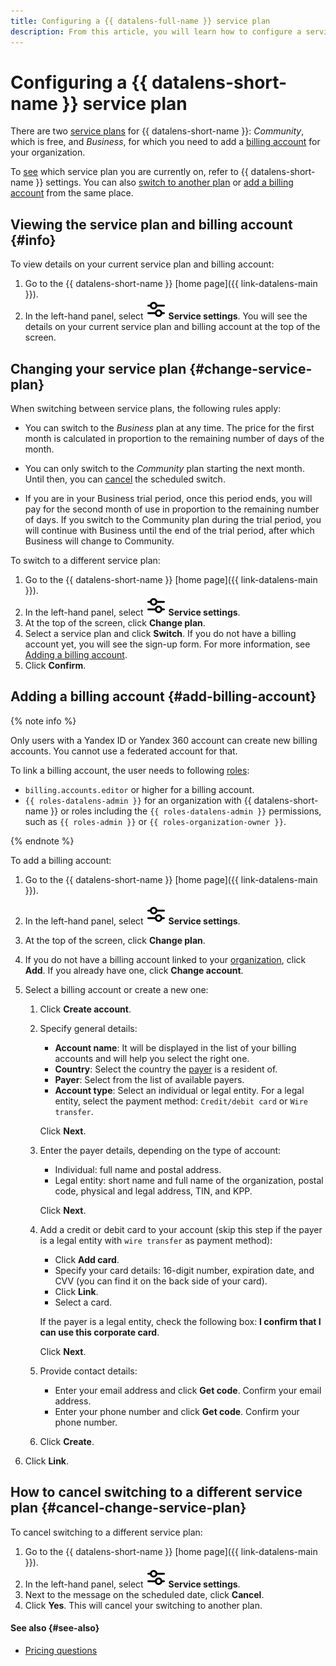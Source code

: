 ```yaml
---
title: Configuring a {{ datalens-full-name }} service plan
description: From this article, you will learn how to configure a service plan for {{ datalens-short-name }} by choosing a plan and adding a billing account.
---
```


# Configuring a {{ datalens-short-name }} service plan

There are two [service plans](../pricing.md#service-plans) for {{ datalens-short-name }}: _Community_, which is free, and _Business_, for which you need to add a [billing account](../../billing/concepts/billing-account.md) for your organization.

To [see](#info) which service plan you are currently on, refer to {{ datalens-short-name }} settings. You can also [switch to another plan](#change-service-plan) or [add a billing account](#add-billing-account) from the same place.

## Viewing the service plan and billing account {#info}

To view details on your current service plan and billing account:

1. Go to the {{ datalens-short-name }} [home page]({{ link-datalens-main }}).
1. In the left-hand panel, select ![sliders](../../_assets/console-icons/sliders.svg) **Service settings**. You will see the details on your current service plan and billing account at the top of the screen.

## Changing your service plan {#change-service-plan}

When switching between service plans, the following rules apply:

* You can switch to the _Business_ plan at any time. The price for the first month is calculated in proportion to the remaining number of days of the month.

* You can only switch to the _Community_ plan starting the next month. Until then, you can [cancel](#cancel-change-service-plan) the scheduled switch.

* If you are in your Business trial period, once this period ends, you will pay for the second month of use in proportion to the remaining number of days. If you switch to the Community plan during the trial period, you will continue with Business until the end of the trial period, after which Business will change to Community.

To switch to a different service plan:

1. Go to the {{ datalens-short-name }} [home page]({{ link-datalens-main }}).
1. In the left-hand panel, select ![sliders](../../_assets/console-icons/sliders.svg) **Service settings**.
1. At the top of the screen, click **Change plan**.
1. Select a service plan and click **Switch**. If you do not have a billing account yet, you will see the sign-up form. For more information, see [Adding a billing account](#add-billing-account).
1. Click **Confirm**.

## Adding a billing account {#add-billing-account}

{% note info %}

Only users with a Yandex ID or Yandex 360 account can create new billing accounts. You cannot use a federated account for that.

To link a billing account, the user needs to following [roles](../security/roles.md#service-roles):

* `billing.accounts.editor` or higher for a billing account.
* `{{ roles-datalens-admin }}` for an organization with {{ datalens-short-name }} or roles including the `{{ roles-datalens-admin }}` permissions, such as `{{ roles-admin }}` or `{{ roles-organization-owner }}`.

{% endnote %}

To add a billing account:

1. Go to the {{ datalens-short-name }} [home page]({{ link-datalens-main }}).
1. In the left-hand panel, select ![sliders](../../_assets/console-icons/sliders.svg) **Service settings**.
1. At the top of the screen, click **Change plan**.
1. If you do not have a billing account linked to your [organization](../concepts/organizations.md), click **Add**. If you already have one, click **Change account**.
1. Select a billing account or create a new one:

   1. Click **Create account**.
   1. Specify general details:

      * **Account name**: It will be displayed in the list of your billing accounts and will help you select the right one.
      * **Country**: Select the country the [payer](../../billing/concepts/glossary.md#payer) is a resident of.
      * **Payer**: Select from the list of available payers.
      * **Account type**: Select an individual or legal entity. For a legal entity, select the payment method: `Credit/debit card` or `Wire transfer`.

      Click **Next**.

   1. Enter the payer details, depending on the type of account:

      * Individual: full name and postal address.
      * Legal entity: short name and full name of the organization, postal code, physical and legal address, TIN, and KPP.

      Click **Next**.

   1. Add a credit or debit card to your account (skip this step if the payer is a legal entity with `wire transfer` as payment method):

      * Click **Add card**.
      * Specify your card details: 16-digit number, expiration date, and CVV (you can find it on the back side of your card).
      * Click **Link**.
      * Select a card.

      If the payer is a legal entity, check the following box: **I confirm that I can use this corporate card**.

      Click **Next**.

   1. Provide contact details:

      * Enter your email address and click **Get code**. Confirm your email address.
      * Enter your phone number and click **Get code**. Confirm your phone number.

   1. Click **Create**.

1. Click **Link**.

## How to cancel switching to a different service plan {#cancel-change-service-plan}

To cancel switching to a different service plan:

1. Go to the {{ datalens-short-name }} [home page]({{ link-datalens-main }}).
1. In the left-hand panel, select ![sliders](../../_assets/console-icons/sliders.svg) **Service settings**.
1. Next to the message on the scheduled date, click **Cancel**.
1. Click **Yes**. This will cancel your switching to another plan.

#### See also {#see-also}

* [Pricing questions](../qa/pricing.md)
